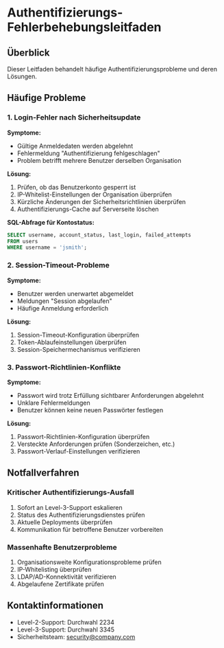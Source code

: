 # Authentifizierungs-Fehlerbehebungsleitfaden

## Überblick
Dieser Leitfaden behandelt häufige Authentifizierungsprobleme und deren Lösungen.

## Häufige Probleme

### 1. Login-Fehler nach Sicherheitsupdate
**Symptome:**
- Gültige Anmeldedaten werden abgelehnt
- Fehlermeldung "Authentifizierung fehlgeschlagen"
- Problem betrifft mehrere Benutzer derselben Organisation

**Lösung:**
1. Prüfen, ob das Benutzerkonto gesperrt ist
2. IP-Whitelist-Einstellungen der Organisation überprüfen
3. Kürzliche Änderungen der Sicherheitsrichtlinien überprüfen
4. Authentifizierungs-Cache auf Serverseite löschen

**SQL-Abfrage für Kontostatus:**
```sql
SELECT username, account_status, last_login, failed_attempts 
FROM users 
WHERE username = 'jsmith';
```

### 2. Session-Timeout-Probleme
**Symptome:**
- Benutzer werden unerwartet abgemeldet
- Meldungen "Session abgelaufen"
- Häufige Anmeldung erforderlich

**Lösung:**
1. Session-Timeout-Konfiguration überprüfen
2. Token-Ablaufeinstellungen überprüfen
3. Session-Speichermechanismus verifizieren

### 3. Passwort-Richtlinien-Konflikte
**Symptome:**
- Passwort wird trotz Erfüllung sichtbarer Anforderungen abgelehnt
- Unklare Fehlermeldungen
- Benutzer können keine neuen Passwörter festlegen

**Lösung:**
1. Passwort-Richtlinien-Konfiguration überprüfen
2. Versteckte Anforderungen prüfen (Sonderzeichen, etc.)
3. Passwort-Verlauf-Einstellungen verifizieren

## Notfallverfahren

### Kritischer Authentifizierungs-Ausfall
1. Sofort an Level-3-Support eskalieren
2. Status des Authentifizierungsdienstes prüfen
3. Aktuelle Deployments überprüfen
4. Kommunikation für betroffene Benutzer vorbereiten

### Massenhafte Benutzerprobleme
1. Organisationsweite Konfigurationsprobleme prüfen
2. IP-Whitelisting überprüfen
3. LDAP/AD-Konnektivität verifizieren
4. Abgelaufene Zertifikate prüfen

## Kontaktinformationen
- Level-2-Support: Durchwahl 2234
- Level-3-Support: Durchwahl 3345
- Sicherheitsteam: security@company.com
